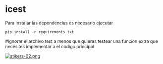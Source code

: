 
# icest
Para instalar las dependencias es necesario ejecutar
```
pip install -r requirements.txt
```
#Ignorar el archivo test a menos que quieras testear una funcion extra que necesites implementar a el codigo principal 


[![stikers-02.png](https://i.postimg.cc/mrNjX0qJ/stikers-02.png)](https://postimg.cc/p9rKy1PJ)
